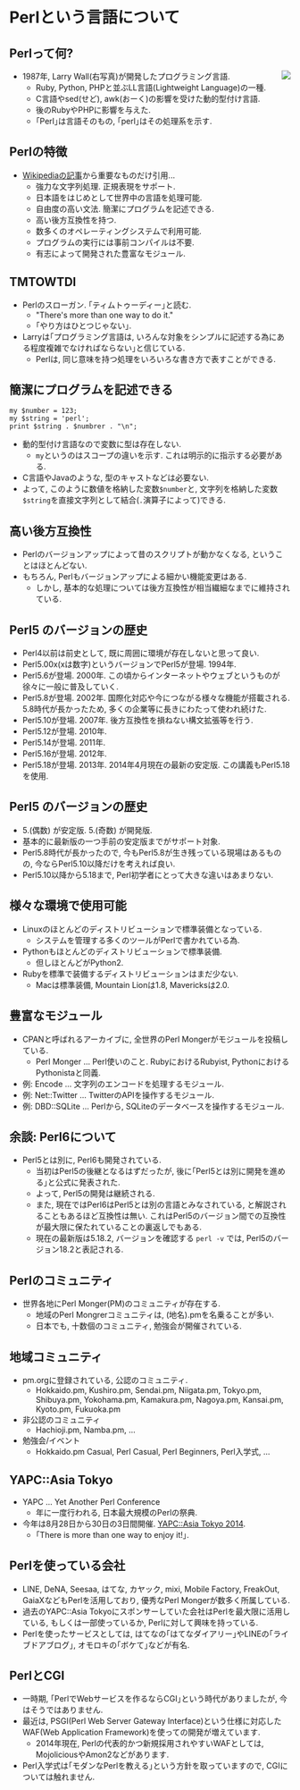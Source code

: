 # Perlという言語について

## Perlって何?
<img src="image/larry.jpg" align='right'>

- 1987年, Larry Wall(右写真)が開発したプログラミング言語.
    - Ruby, Python, PHPと並ぶLL言語(Lightweight Language)の一種.
    - C言語やsed(せど), awk(おーく)の影響を受けた動的型付け言語.
    - 後のRubyやPHPに影響を与えた.
    - ｢Perl｣は言語そのもの, ｢perl｣はその処理系を示す.

## Perlの特徴
- [Wikipediaの記事](http://ja.wikipedia.org/wiki/Perl)から重要なものだけ引用...
    - 強力な文字列処理. 正規表現をサポート.
    - 日本語をはじめとして世界中の言語を処理可能.
    - 自由度の高い文法. 簡潔にプログラムを記述できる.
    - 高い後方互換性を持つ.
    - 数多くのオペレーティングシステムで利用可能.
    - プログラムの実行には事前コンパイルは不要.
    - 有志によって開発された豊富なモジュール.

## TMTOWTDI
- Perlのスローガン. ｢ティムトゥーディー｣と読む.
    - "There's more than one way to do it."
    - ｢やり方はひとつじゃない｣.
- Larryは｢プログラミング言語は, いろんな対象をシンプルに記述する為にある程度複雑でなければならない｣と信じている.
    - Perlは, 同じ意味を持つ処理をいろいろな書き方で表すことができる.

## 簡潔にプログラムを記述できる
    my $number = 123;
    my $string = 'perl';
    print $string . $numbrer . "\n";

- 動的型付け言語なので変数に型は存在しない.
    - `my`というのはスコープの違いを示す. これは明示的に指示する必要がある.
- C言語やJavaのような, 型のキャストなどは必要ない.
- よって, このように数値を格納した変数`$number`と, 文字列を格納した変数`$string`を直接文字列として結合(`.`演算子によって)できる.

## 高い後方互換性
- Perlのバージョンアップによって昔のスクリプトが動かなくなる, ということはほとんどない.
- もちろん, Perlもバージョンアップによる細かい機能変更はある.
    - しかし, 基本的な処理については後方互換性が相当繊細なまでに維持されている.

## Perl5 のバージョンの歴史
- Perl4以前は前史として, 既に周囲に環境が存在しないと思って良い.
- Perl5.00x(xは数字)というバージョンでPerl5が登場. 1994年.
- Perl5.6が登場. 2000年. この頃からインターネットやウェブというものが徐々に一般に普及していく.
- Perl5.8が登場. 2002年. 国際化対応や今につながる様々な機能が搭載される. 5.8時代が長かったため, 多くの企業等に長きにわたって使われ続けた.
- Perl5.10が登場. 2007年. 後方互換性を損ねない構文拡張等を行う.
- Perl5.12が登場. 2010年.
- Perl5.14が登場. 2011年.
- Perl5.16が登場. 2012年.
- Perl5.18が登場. 2013年. 2014年4月現在の最新の安定版. この講義もPerl5.18を使用.

## Perl5 のバージョンの歴史
- 5.(偶数) が安定版. 5.(奇数) が開発版.
- 基本的に最新版の一つ手前の安定版までがサポート対象.
- Perl5.8時代が長かったので, 今もPerl5.8が生き残っている現場はあるものの, 今ならPerl5.10以降だけを考えれば良い.
- Perl5.10以降から5.18まで, Perl初学者にとって大きな違いはあまりない.

## 様々な環境で使用可能
- Linuxのほとんどのディストリビューションで標準装備となっている.
    - システムを管理する多くのツールがPerlで書かれている為.
- Pythonもほとんどのディストリビューションで標準装備.
    - 但しほとんどがPython2.
- Rubyを標準で装備するディストリビューションはまだ少ない.
    - Macは標準装備, Mountain Lionは1.8, Mavericksは2.0.

## 豊富なモジュール
- CPANと呼ばれるアーカイブに, 全世界のPerl Mongerがモジュールを投稿している.
    - Perl Monger ... Perl使いのこと. RubyにおけるRubyist, PythonにおけるPythonistaと同義.
- 例: Encode ... 文字列のエンコードを処理するモジュール.
- 例: Net::Twitter ... TwitterのAPIを操作するモジュール.
- 例: DBD::SQLite ... Perlから, SQLiteのデータベースを操作するモジュール.

## 余談: Perl6について
- Perl5とは別に, Perl6も開発されている.
    - 当初はPerl5の後継となるはずだったが, 後に｢Perl5とは別に開発を進める｣と公式に発表された.
    - よって, Perl5の開発は継続される.
    - また, 現在ではPerl6はPerl5とは別の言語とみなされている, と解説されることもあるほど互換性は無い. これはPerl5のバージョン間での互換性が最大限に保たれていることの裏返しでもある.
    - 現在の最新版は5.18.2, バージョンを確認する `perl -v` では, Perl5のバージョン18.2と表記される.

## Perlのコミュニティ
- 世界各地にPerl Monger(PM)のコミュニティが存在する.
    - 地域のPerl Mongrerコミュニティは, (地名).pmを名乗ることが多い.
    - 日本でも, 十数個のコミュニティ, 勉強会が開催されている.

## 地域コミュニティ
- pm.orgに登録されている, 公認のコミュニティ.
    - Hokkaido.pm, Kushiro.pm, Sendai.pm, Niigata.pm, Tokyo.pm, Shibuya.pm, Yokohama.pm, Kamakura.pm, Nagoya.pm, Kansai.pm, Kyoto.pm, Fukuoka.pm
- 非公認のコミュニティ
    - Hachioji.pm, Namba.pm, ...
- 勉強会/イベント
    - Hokkaido.pm Casual, Perl Casual, Perl Beginners, Perl入学式, ...

## YAPC::Asia Tokyo
- YAPC ... Yet Another Perl Conference
    - 年に一度行われる, 日本最大規模のPerlの祭典.
- 今年は8月28日から30日の3日間開催. [YAPC::Asia Tokyo 2014](http://yapcasia.org/2014/).
    - ｢There is more than one way to enjoy it!｣.

## Perlを使っている会社
- LINE, DeNA, Seesaa, はてな, カヤック, mixi, Mobile Factory, FreakOut, GaiaXなどもPerlを活用しており, 優秀なPerl Mongerが数多く所属している.
- 過去のYAPC::Asia Tokyoにスポンサーしていた会社はPerlを最大限に活用している, もしくは一部使っているか, Perlに対して興味を持っている.
- Perlを使ったサービスとしては, はてなの｢はてなダイアリー｣やLINEの｢ライブドアブログ｣, オモロキの｢ボケて｣などが有名.

## PerlとCGI
- 一時期, ｢PerlでWebサービスを作るならCGI｣という時代がありましたが, 今はそうではありません.
- 最近は, PSGI(Perl Web Server Gateway Interface)という仕様に対応したWAF(Web Application Framework)を使っての開発が増えています.
    - 2014年現在, Perlの代表的かつ新規採用されやすいWAFとしては, MojoliciousやAmon2などがあります.
- Perl入学式は｢モダンなPerlを教える｣という方針を取っていますので, CGIについては触れません.
